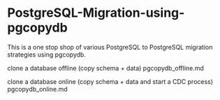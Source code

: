 # PostgreSQL-Migration-using-pgcopydb
This is a one stop shop of various PostgreSQL to PostgreSQL migration strategies using pgcopydb.

clone a database offline (copy schema + data)
pgcopydb_offline.md

clone a database online (copy schema + data and start a CDC process)
pgcopydb_online.md
